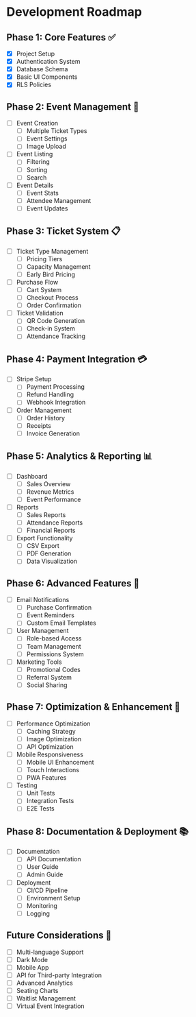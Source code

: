 # Development Roadmap

## Phase 1: Core Features ✅

- [x] Project Setup
- [x] Authentication System
- [x] Database Schema
- [x] Basic UI Components
- [x] RLS Policies

## Phase 2: Event Management 🚧

- [ ] Event Creation
  - [ ] Multiple Ticket Types
  - [ ] Event Settings
  - [ ] Image Upload
- [ ] Event Listing
  - [ ] Filtering
  - [ ] Sorting
  - [ ] Search
- [ ] Event Details
  - [ ] Event Stats
  - [ ] Attendee Management
  - [ ] Event Updates

## Phase 3: Ticket System 📋

- [ ] Ticket Type Management
  - [ ] Pricing Tiers
  - [ ] Capacity Management
  - [ ] Early Bird Pricing
- [ ] Purchase Flow
  - [ ] Cart System
  - [ ] Checkout Process
  - [ ] Order Confirmation
- [ ] Ticket Validation
  - [ ] QR Code Generation
  - [ ] Check-in System
  - [ ] Attendance Tracking

## Phase 4: Payment Integration 💳

- [ ] Stripe Setup
  - [ ] Payment Processing
  - [ ] Refund Handling
  - [ ] Webhook Integration
- [ ] Order Management
  - [ ] Order History
  - [ ] Receipts
  - [ ] Invoice Generation

## Phase 5: Analytics & Reporting 📊

- [ ] Dashboard
  - [ ] Sales Overview
  - [ ] Revenue Metrics
  - [ ] Event Performance
- [ ] Reports
  - [ ] Sales Reports
  - [ ] Attendance Reports
  - [ ] Financial Reports
- [ ] Export Functionality
  - [ ] CSV Export
  - [ ] PDF Generation
  - [ ] Data Visualization

## Phase 6: Advanced Features 🚀

- [ ] Email Notifications
  - [ ] Purchase Confirmation
  - [ ] Event Reminders
  - [ ] Custom Email Templates
- [ ] User Management
  - [ ] Role-based Access
  - [ ] Team Management
  - [ ] Permissions System
- [ ] Marketing Tools
  - [ ] Promotional Codes
  - [ ] Referral System
  - [ ] Social Sharing

## Phase 7: Optimization & Enhancement 🔧

- [ ] Performance Optimization
  - [ ] Caching Strategy
  - [ ] Image Optimization
  - [ ] API Optimization
- [ ] Mobile Responsiveness
  - [ ] Mobile UI Enhancement
  - [ ] Touch Interactions
  - [ ] PWA Features
- [ ] Testing
  - [ ] Unit Tests
  - [ ] Integration Tests
  - [ ] E2E Tests

## Phase 8: Documentation & Deployment 📚

- [ ] Documentation
  - [ ] API Documentation
  - [ ] User Guide
  - [ ] Admin Guide
- [ ] Deployment
  - [ ] CI/CD Pipeline
  - [ ] Environment Setup
  - [ ] Monitoring
  - [ ] Logging

## Future Considerations 🔮

- [ ] Multi-language Support
- [ ] Dark Mode
- [ ] Mobile App
- [ ] API for Third-party Integration
- [ ] Advanced Analytics
- [ ] Seating Charts
- [ ] Waitlist Management
- [ ] Virtual Event Integration

